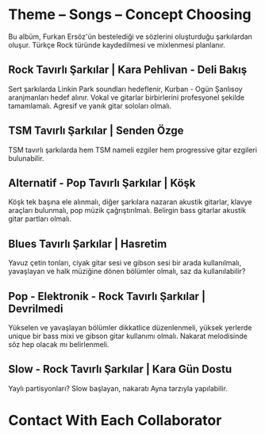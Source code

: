 # Theme – Songs – Concept Choosing

Bu albüm, Furkan Ersöz'ün bestelediği ve sözlerini oluşturduğu şarkılardan oluşur. Türkçe Rock türünde kaydedilmesi ve mixlenmesi planlanır. 

## Rock Tavırlı Şarkılar | Kara Pehlivan - Deli Bakış
Sert şarkılarda Linkin Park soundları hedeflenir, Kurban - Ogün Şanlısoy aranjmanları hedef alınır. Vokal ve gitarlar birbirlerini profesyonel şekilde tamamlamalı. Agresif ve yanık gitar soloları olmalı.

## TSM Tavırlı Şarkılar | Senden Özge
TSM tavırlı şarkılarda hem TSM nameli ezgiler hem progressive gitar ezgileri bulunabilir.

## Alternatif - Pop Tavırlı Şarkılar | Köşk
Köşk tek başına ele alınmalı, diğer şarkılara nazaran akustik gitarlar, klavye araçları bulunmalı, pop müzik çağrıştırılmalı. Belirgin bass gitarlar akustik gitar partları olmalı.

## Blues Tavırlı Şarkılar | Hasretim
Yavuz çetin tonları, ciyak gitar sesi ve gibson sesi bir arada kullanılmalı, yavaşlayan ve halk müziğine dönen bölümler olmalı, saz da kullanılabilir?

## Pop - Elektronik - Rock Tavırlı Şarkılar | Devrilmedi
Yükselen ve yavaşlayan bölümler dikkatlice düzenlenmeli, yüksek yerlerde unique bir bass mixi ve gibson gitar kullanımı olmalı. Nakarat melodisinde söz hep olacak mı belirlenmeli.

## Slow - Rock Tavırlı Şarkılar | Kara Gün Dostu
Yaylı partisyonları? Slow başlayan, nakaratı Ayna tarzıyla yapılabilir.


# Contact With Each Collaborator

